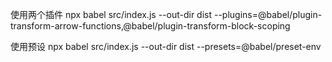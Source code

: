 使用两个插件
npx babel  src/index.js --out-dir dist --plugins=@babel/plugin-transform-arrow-functions,@babel/plugin-transform-block-scoping

使用预设
npx babel  src/index.js --out-dir dist --presets=@babel/preset-env
